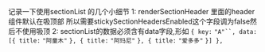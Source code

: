 记录一下使用sectionList 的几个小细节
	1:
		renderSectionHeader 里面的header组件默认在吸顶部
		所以需要stickySectionHeadersEnabled这个字段调为false然后不使用吸顶
	2:
		sectionList的数据必须含有data字段,形如
		`{ key:` `"A"``, data: [{ title:` `"阿童木"`  `}, { title:` `"阿玛尼"`  `}, { title:` `"爱多多"`  `}] },`
		
<!--stackedit_data:
eyJoaXN0b3J5IjpbLTE3MzQxODgyMTldfQ==
-->